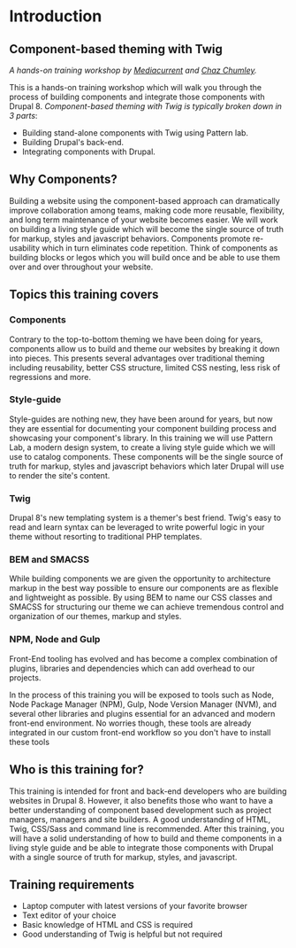 # Introduction

## Component-based theming with Twig

_A hands-on training workshop by_ [_Mediacurrent_](https://mediacurrent.com) _and_ [_Chaz Chumley_](https://twitter.com/chazchumley)_._

This is a hands-on training workshop which will walk you through the process of building components and integrate those components with Drupal 8. _Component-based theming with Twig is typically broken down in 3 parts_:

* Building stand-alone components with Twig using Pattern lab.
* Building Drupal's back-end.
* Integrating components with Drupal.

## Why Components?

Building a website using the component-based approach can dramatically improve collaboration among teams, making code more reusable, flexibility, and long term maintenance of your website becomes easier. We will work on building a living style guide which will become the single source of truth for markup, styles and javascript behaviors. Components promote re-usability which in turn eliminates code repetition. Think of components as building blocks or legos which you will build once and be able to use them over and over throughout your website.

## Topics this training covers

### Components

Contrary to the top-to-bottom theming we have been doing for years, components allow us to build and theme our websites by breaking it down into pieces. This presents several advantages over traditional theming including reusability, better CSS structure, limited CSS nesting, less risk of regressions and more.

### Style-guide

Style-guides are nothing new, they have been around for years, but now they are essential for documenting your component building process and showcasing your component's library. In this training we will use Pattern Lab, a modern design system, to create a living style guide which we will use to catalog components. These components will be the single source of truth for markup, styles and javascript behaviors which later Drupal will use to render the site's content.

### Twig

Drupal 8's new templating system is a themer's best friend. Twig's easy to read and learn syntax can be leveraged to write powerful logic in your theme without resorting to traditional PHP templates.

### BEM and SMACSS

While building components we are given the opportunity to architecture markup in the best way possible to ensure our components are as flexible and lightweight as possible. By using BEM to name our CSS classes and SMACSS for structuring our theme we can achieve tremendous control and organization of our themes, markup and styles.

### NPM, Node and Gulp

Front-End tooling has evolved and has become a complex combination of plugins, libraries and dependencies which can add overhead to our projects.

In the process of this training you will be exposed to tools such as Node, Node Package Manager \(NPM\), Gulp, Node Version Manager \(NVM\), and several other libraries and plugins essential for an advanced and modern front-end environment. No worries though, these tools are already integrated in our custom front-end workflow so you don't have to install these tools

## Who is this training for?

This training is intended for front and back-end developers who are building websites in Drupal 8. However, it also benefits those who want to have a better understanding of component based development such as project managers, managers and site builders. A good understanding of HTML, Twig, CSS/Sass and command line is recommended. After this training, you will have a solid understanding of how to build and theme components in a living style guide and be able to integrate those components with Drupal with a single source of truth for markup, styles, and javascript.

## Training requirements

* Laptop computer with latest versions of your favorite browser
* Text editor of your choice
* Basic knowledge of HTML and CSS is required
* Good understanding of Twig is helpful but not required

